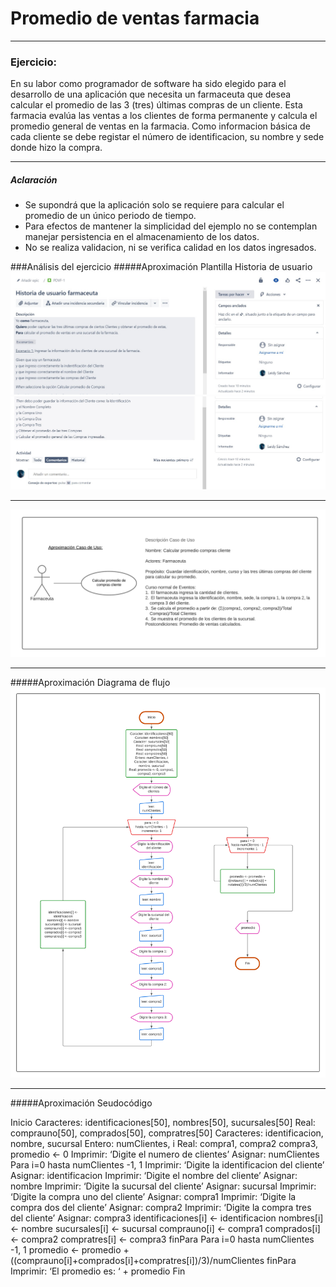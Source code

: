 # Promedio de ventas farmacia

---

### Ejercicio:
En su labor como programador de software ha sido elegido para el desarrollo de una aplicación que necesita un farmaceuta que desea calcular el promedio de las 3 (tres) últimas compras de un cliente. Esta farmacia evalúa las ventas a los clientes de forma permanente y calcula el promedio general de ventas en la farmacia. Como informacion básica de cada cliente se debe registar el número de identificacion, su nombre y sede donde hizo la compra.

---

##### Aclaración

- Se supondrá que la aplicación solo se requiere para calcular el promedio de un único periodo de tiempo.
- Para efectos de mantener la simplicidad del ejemplo no se contemplan manejar persistencia en el almacenamiento de los datos.
- No se realiza validacion, ni se verifica calidad en los datos ingresados.


###Análisis del ejercicio
#####Aproximación Plantilla Historia de usuario
![](/images/HUF1.jpg)
![](/images/HUF2.jpg)

---

![](/images/AproximacionCasoDeUso.png)

---

#####Aproximación Diagrama de flujo
![](/images/DiagramaDeFlujo.png)

---

#####Aproximación Seudocódigo

Inicio
	Caracteres: identificaciones[50], nombres[50], sucursales[50]
	Real: comprauno[50], comprados[50], compratres[50]
	Caracteres: identificacion, nombre, sucursal
	Entero: numClientes, i
	Real: compra1, compra2 compra3, promedio <- 0
	Imprimir: ‘Digite el numero de clientes’
	Asignar: numClientes
	Para i=0 hasta numClientes -1, 1
	Imprimir: ‘Digite la identificacion del cliente’
	Asignar: identificacion
	Imprimir: ‘Digite el nombre del cliente’
	Asignar: nombre
	Imprimir: ‘Digite la sucursal del cliente’
	Asignar: sucursal
	Imprimir: ‘Digite la compra uno del cliente’
	Asignar: compra1
	Imprimir: ‘Digite la compra dos del cliente’
	Asignar: compra2
    Imprimir: ‘Digite la compra tres del cliente’
	Asignar: compra3
	identificaciones[i] <- identificacion
	nombres[i] <- nombre
	sucursales[i] <- sucursal
	comprauno[i] <- compra1
	comprados[i] <- compra2
	compratres[i] <- compra3
	finPara
	Para i=0 hasta numClientes -1, 1
	promedio <- promedio + ((comprauno[i]+comprados[i]+compratres[i])/3)/numClientes
	finPara
	Imprimir: ‘El promedio es: ‘ + promedio
Fin


